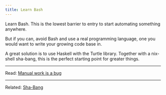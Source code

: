 ```yaml
---
title: Learn Bash
---
```


Learn Bash. This is the lowest barrier to entry to start automating something
anywhere.

But if you can, avoid Bash and use a real programming language, one you would
want to write your growing code base in.

A great solution is to use Haskell with the Turtle library. Together with a
nix-shell sha-bang, this is the perfect starting point for greater things.

<hr class="bt bb-0 br-0 bl-0 mh0 mt4 pb4 w4 bw1 b--black" />

Read: [Manual work is a bug](https://queue.acm.org/detail.cfm?id=3197520)

<hr class="bt bb-0 br-0 bl-0 mh0 mt4 pb4 w4 bw1 b--black" />

Related: <a href="sha-bang.html">Sha-Bang</a>
